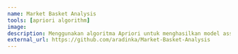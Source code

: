 ```yaml
---
name: Market Basket Analysis
tools: [apriori algorithm]
image: 
description: Menggunakan algoritma Apriori untuk menghasilkan model association rules dengan R.
external_url: https://github.com/aradinka/Market-Basket-Analysis
---
```

